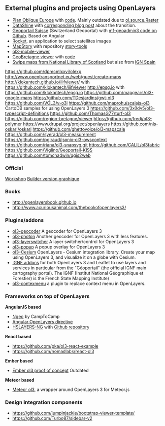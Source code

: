 ## External plugins and projects using OpenLayers

* [Plan Oblique Europe](http://buddebej.de/planobliqueeurope/) with [code](https://github.com/buddebej/ol3-dem). Mainly outdated due to [ol.source.Raster](http://openlayers.org/en/v3.9.0/examples/shaded-relief.html)
* [DataShine](http://datashine.org.uk) with [corresponding blog post](http://oobrien.com/2014/09/openlayers-3/) about the transition.
* [Geoportail Suisse](http://map.geo.admin.ch) (Switzerland Geoportal) with [mf-geoadmin3 code on Github](https://github.com/geoadmin/mf-geoadmin3). Based on Angular
* [Rocket](http://mapshup.com/projects/rocket/), an application to select satellites images
* [MapStory](http://mapstory.org/) with repository [story-tools](https://github.com/MapStory/story-tools)
* [ol3-mobile-viewer](https://github.com/sourcepole/ol3-mobile-viewer)
* [GeoBretagne viewer](http://kartenn.region-bretagne.fr/mviewer/) with [code](https://github.com/geobretagne/mviewer)
* [Swipe maps from National Library of Scotland](http://maps.nls.uk/geo/explore/sidebysideswipe.cfm#zoom=5&lat=56.0000&lon=-4.0000&layers=1&right=BingHyb) but also from [IGN Spain](http://www.ign.es/web/mapasantiguos/swipemap.html#map=14/-408575.03/4926060.72/0)


https://github.com/dpmcmlxxvi/olexp
http://www.opentransportnet.eu/web/guest/create-maps
http://klokantech.github.io/iiifviewer/ with https://github.com/klokantech/iiifviewer
http://epsg.io with https://github.com/klokantech/epsg.io
https://github.com/mapgears/ol3-google-maps
https://github.com/TDesjardins/gwt-ol3
https://github.com/VOL3/v-o3l
https://github.com/maprohu/scalajs-ol3
CartoDB samples for using OpenLayers 3
https://github.com/3x0dv5/ol3-typescript-definitions
https://github.com/ThomasG77/turf-ol3
https://github.com/region-bretagne/viewer
https://github.com/fredj/ol3-polymer
https://www.drupal.org/project/openlayers
https://github.com/nls-oskari/oskari
https://github.com/ghettovoice/ol3-mapscale
https://github.com/syerad/ol3-measurement
https://github.com/pgiraud/jsonix-ol3-owscontext
https://github.com/riana/ol3-snapsvg.git
https://github.com/CALIL/ol3fabric
https://github.com/Viglino/Geoportail-KISS
https://github.com/tomchadwin/qgis2web

### Official

[Workshop](http://openlayers.org/workshop/)
[Builder version graphique](https://github.com/openlayers/builder)

### Books

* http://openlayersbook.github.io
* http://www.acuriousanimal.com/thebookofopenlayers3/

### Plugins/addons

* [ol3-geocoder](https://github.com/jonataswalker/ol3-geocoder) A geocoder for OpenLayers 3
* [ol3-photon](https://github.com/webgeodatavore/ol3-photon) Another geocoder for OpenLayers 3 with less features.
* [ol3-layerswitcher](https://github.com/walkermatt/ol3-layerswitcher) A layer switcher/control for OpenLayers 3
* [ol3-popup](https://github.com/walkermatt/ol3-layerswitcher) A popup overlay for OpenLayers 3
* [ol3-Cesium](http://openlayers.org/ol3-cesium/) OpenLayers - Cesium integration library. Create your map using OpenLayers 3, and visualize it on a globe with Cesium.
* [IGNF addons](https://github.com/IGNF/evolution-apigeoportail) for both OpenLayers 3 and Leaflet to use layers and services in particular from the "Géoportail" (the official IGNF main cartography portal). The IGNF (Institut National Géographique et Forestier) is the French State Mapping Institute)
* [ol3-contexmenu](https://github.com/jonataswalker/ol3-contextmenu) a plugin to replace context menu in OpenLayers.

### Frameworks on top of OpenLayers

**AngularJS based**

* [Ngeo](https://github.com/camptocamp/ngeo) by CampToCamp
* [Angular OpenLayers directive](https://github.com/tombatossals/angular-openlayers-directive)
* [HSLAYERS-NG](http://ng.hslayers.org/) with [Github repository](https://github.com/hslayers/hslayers-ng)

**React based**

* https://github.com/pka/ol3-react-example
* https://github.com/nomadlabs/react-ol3

**Ember based**

* [Ember ol3 proof of concept](https://github.com/bartvde/ol3-ember) Outdated

**Meteor based**

* [Meteor ol3](https://github.com/MasterAM/meteor-ol3), a wrapper around OpenLayers 3 for Meteor.js

### Design integration components

* https://github.com/jumpinjackie/bootstrap-viewer-template/
* https://github.com/Turbo87/sidebar-v2